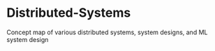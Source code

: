 # Distributed-Systems
Concept map of various distributed systems, system designs, and ML system design
